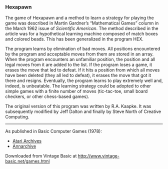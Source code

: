 ### Hexapawn

The game of Hexapawn and a method to learn a strategy for playing the game was described in Martin Gardner’s “Mathematical Games” column in the March 1962 issue of _Scientific American_. The method described in the article was for a hypothetical learning machine composed of match boxes and colored beads. This has been generalized in the program HEX.

The program learns by elimination of bad moves. All positions encountered by the program and acceptable moves from them are stored in an array. When the program encounters an unfamiliar position, the position and all legal moves from it are added to the list. If the program loses a game, it erases the move that led to defeat. If it hits a position from which all moves have been deleted (they all led to defeat), it erases the move that got it there and resigns. Eventually, the program learns to play extremely well and, indeed, is unbeatable. The learning strategy could be adopted to other simple games with a finite number of moves (tic-tac-toe, small board checkers, or other chess-based games).

The original version of this program was written by R.A. Kaapke. It was subsequently modified by Jeff Dalton and finally by Steve North of Creative Computing.

---

As published in Basic Computer Games (1978):
- [Atari Archives](https://www.atariarchives.org/basicgames/showpage.php?page=83)
- [Annarchive](https://annarchive.com/files/Basic_Computer_Games_Microcomputer_Edition.pdf#page=98)

Downloaded from Vintage Basic at
http://www.vintage-basic.net/games.html
